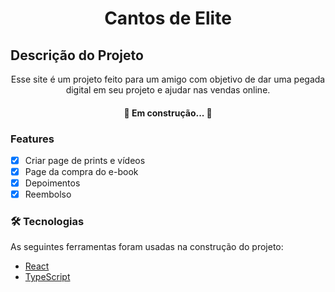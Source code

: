 <h1 align="center">Cantos de Elite</h1>

## Descrição do Projeto

<p align="center">Esse site é um projeto feito para um amigo com objetivo de dar uma pegada digital em seu projeto e ajudar nas vendas online.</p>

<h4 align="center"> 
	🚧  Em construção...  🚧
</h4>

### Features

- [x] Criar page de prints e vídeos
- [x] Page da compra do e-book
- [x] Depoimentos
- [x] Reembolso

### 🛠 Tecnologias

As seguintes ferramentas foram usadas na construção do projeto:

- [React](https://pt-br.reactjs.org/)
- [TypeScript](https://www.typescriptlang.org/)
